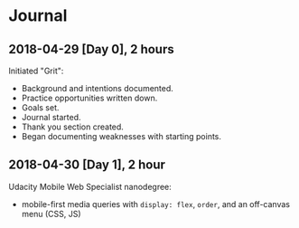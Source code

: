 # Journal

## 2018-04-29 [Day 0], 2 hours
Initiated "Grit":
- Background and intentions documented.
- Practice opportunities written down.
- Goals set.
- Journal started.
- Thank you section created.
- Began documenting weaknesses with starting points.

## 2018-04-30 [Day 1], 2 hour
Udacity Mobile Web Specialist nanodegree:
- mobile-first media queries with `display: flex`, `order`, and an off-canvas menu (CSS, JS)